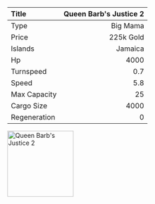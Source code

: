 |Title        | Queen Barb's Justice 2
|:-|-:
|Type         | Big Mama     
|Price        | 225k Gold    
|Islands      | Jamaica
|Hp           | 4000
|Turnspeed    | 0.7
|Speed        | 5.8
|Max Capacity | 25
|Cargo Size   | 4000
|Regeneration | 0

<img src="assets/img/queenBarbsJustice.png" alt="Queen Barb's Justice 2"  width="150px" length="150px">
